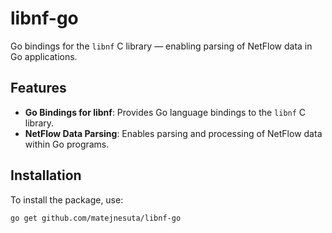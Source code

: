 # libnf-go

Go bindings for the `libnf` C library — enabling parsing of NetFlow data in Go applications.

## Features

- **Go Bindings for libnf**: Provides Go language bindings to the `libnf` C library.
- **NetFlow Data Parsing**: Enables parsing and processing of NetFlow data within Go programs.

## Installation

To install the package, use:

```bash
go get github.com/matejnesuta/libnf-go
```

